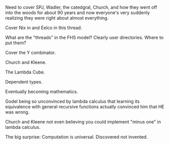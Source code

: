 Need to cover SPJ, Wadler, the catedgral, Church, and how they went off into the woods for about 90 years and now everyone's very suddenly realizing they were right about almost everything.

Cover Nix in and Eelco in this thread.

What are the "threads" in the FHS model? Clearly user directories. Where to put them?

Cover the Y combinator.

Church and Kleene.

The Lambda Cube.

Dependent types.

Eventually becoming mathematics.

Godel being so unconvinced by lambda calculus that learning its equivalence with general recursive functions actually convinced him that HE was wrong.

Church and Kleene not even believing you could implement "minus one" in lambda calculus.

The big surprise: Computation is universal. Discovered not invented.

